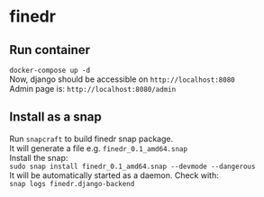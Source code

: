 # finedr

## Run container
`docker-compose up -d`  
Now, django should be accessible on `http://localhost:8080`  
Admin page is: `http://localhost:8080/admin`

## Install as a snap
Run `snapcraft` to build finedr snap package.  
It will generate a file e.g. `finedr_0.1_amd64.snap`  
Install the snap:  
`sudo snap install finedr_0.1_amd64.snap --devmode --dangerous`  
It will be automatically started as a daemon. Check with:  
`snap logs finedr.django-backend`
